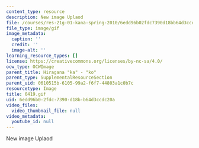 ```yaml
---
content_type: resource
description: New image Uplaod
file: /courses/res-21g-01-kana-spring-2010/6edd96b02fdc7390d18bb64d3ccdc20a_0419.gif
file_type: image/gif
image_metadata:
  caption: ''
  credit: ''
  image-alt: ''
learning_resource_types: []
license: https://creativecommons.org/licenses/by-nc-sa/4.0/
ocw_type: OCWImage
parent_title: Hiragana "ka" - "ko"
parent_type: SupplementalResourceSection
parent_uid: 0610515b-6105-99a2-f6f7-44803a1c0b7c
resourcetype: Image
title: 0419.gif
uid: 6edd96b0-2fdc-7390-d18b-b64d3ccdc20a
video_files:
  video_thumbnail_file: null
video_metadata:
  youtube_id: null
---
```

New image Uplaod